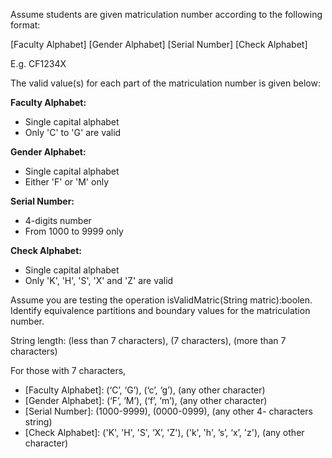 <panel header="{{ icon_Q_A }} Matric numbers">
<question has-input="true">

Assume students are given matriculation number according to the following format:

[Faculty Alphabet] [Gender Alphabet] [Serial Number] [Check Alphabet]

E.g. CF1234X

The valid value(s) for each part of the matriculation number is given below:

**Faculty Alphabet:**

* Single capital alphabet
* Only 'C' to 'G' are valid

**Gender Alphabet:**

* Single capital alphabet
* Either 'F' or 'M' only

**Serial Number:**

* 4-digits number
* From 1000 to 9999 only

**Check Alphabet:**

* Single capital alphabet
* Only 'K', 'H', 'S', 'X' and 'Z' are valid

Assume you are testing the operation isValidMatric(String matric):boolen. Identify equivalence partitions and boundary values for the matriculation number.

<div slot="answer">

String length: (less than 7 characters), (7 characters), (more than 7 characters)

For those with 7 characters,

* [Faculty Alphabet]: (‘C’, ‘G’), (‘c’, ‘g’), (any other character)
* [Gender Alphabet]: (‘F’, ‘M’), (‘f’, ‘m’), (any other character)
* [Serial Number]: (1000-9999), (0000-0999), (any other 4- characters string)
* [Check Alphabet]: ('K', 'H', 'S', ‘X’, 'Z'), ('k', 'h', ’s’, ‘x’, 'z'), (any other character)

</div>
</question>
</panel>
